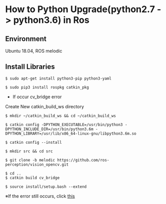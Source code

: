 # How to Python Upgrade(python2.7 -> python3.6) in Ros

## Environment

Ubuntu 18.04, ROS melodic

## Install Libraries

```
$ sudo apt-get install python3-pip python3-yaml
```
```
$ sudo pip3 install rospkg catkin_pkg
```

- If occur cv_bridge error

Create New catkin_build_ws directory

```
$ mkdir ~/catkin_build_ws && cd ~/catkin_build_ws
```
```
$ catkin config -DPYTHON_EXECUTABLE=/usr/bin/python3 -DPYTHON_INCLUDE_DIR=/usr/bin/python3.6m -DPYTHON_LIBRARY=/usr/lib/x86_64-linux-gnu/libpython3.6m.so
```
```
$ catkin config --install
```
```
$ mkdir src && cd src
```
```
$ git clone -b melodic https://github.com/ros-perception/vision_opencv.git
```
```
$ cd ..
$ catkin build cv_bridge
```
```
$ source install/setup.bash --extend
```


※If the error still occurs, click <a href='https://github.com/winston1214/AICT/blob/master/ROS/python3%20cv_bridge.md'>this</a>
